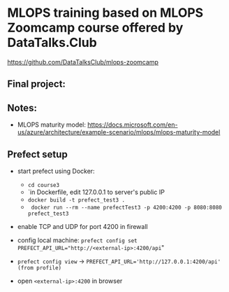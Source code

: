 # MLOPS training based on MLOPS Zoomcamp course offered by DataTalks.Club
https://github.com/DataTalksClub/mlops-zoomcamp

## Final project:


## Notes:
- MLOPS maturity model: https://docs.microsoft.com/en-us/azure/architecture/example-scenario/mlops/mlops-maturity-model


## Prefect setup
 - start prefect using Docker: 
    - `cd course3`
    - `in Dockerfile, edit 127.0.0.1 to server's public IP
    - `docker build -t prefect_test3 .`
    - ` docker run --rm --name prefectTest3 -p 4200:4200 -p 8080:8080 prefect_test3`
 - enable TCP and UDP for port 4200 in firewall

- config local machine: `prefect config set PREFECT_API_URL="http://<external-ip>:4200/api`"
 - `prefect config view` -> `PREFECT_API_URL='http://127.0.0.1:4200/api' (from profile)`
 - open `<external-ip>:4200` in browser


